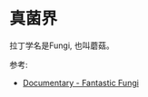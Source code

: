 # 真菌界

拉丁学名是Fungi, 也叫蘑菇。

参考:
- [Documentary - Fantastic Fungi](https://www.bilibili.com/video/BV1Uy4y1q7QK/?spm_id_from=333.337.search-card.all.click&vd_source=741bff59809f9e15c309ef97c7d7c960)